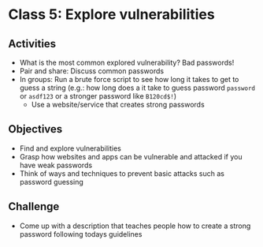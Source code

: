 
# Class 5: Explore vulnerabilities

## Activities
  - What is the most common explored vulnerability? Bad passwords!
  - Pair and share: Discuss common passwords
  - In groups: Run a brute force script to see how long it takes to get to guess a string
    (e.g.: how long does a it take to guess password `password` or `asdf123` or a stronger password like `B120cd$!`)
    - Use a website/service that creates strong passwords

## Objectives
  - Find and explore vulnerabilities
  - Grasp how websites and apps can be vulnerable and attacked if you have weak passwords
  - Think of ways and techniques to prevent basic attacks such as password guessing

## Challenge
  - Come up with a description that teaches people how to create a strong password following todays guidelines
